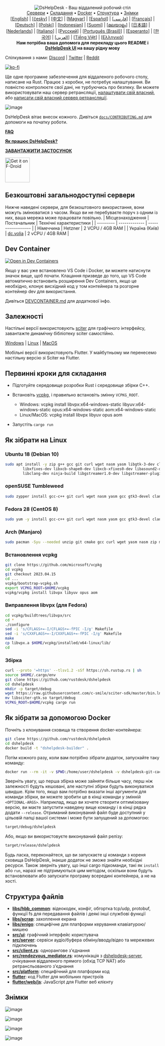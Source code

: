 <p align="center">
  <img src="../res/logo-header.svg" alt="DsHelpDesk - Ваш віддалений робочий стіл"><br>
  <a href="#безкоштовні-загальнодоступні-сервери">Сервери</a> •
  <a href="#первинні-кроки-для-складання">Складання</a> •
  <a href="#як-зібрати-за-допомогою-docker">Docker</a> •
  <a href="#структура-файлів">Структура</a> •
  <a href="#знімки">Знімки</a><br>
  [<a href="../README.md">English</a>] | [<a href="README-CS.md">česky</a>] | [<a href="README-ZH.md">中文</a>] | [<a href="README-HU.md">Magyar</a>] | [<a href="README-ES.md">Español</a>] | [<a href="README-FA.md">فارسی</a>] | [<a href="README-FR.md">Français</a>] | [<a href="README-DE.md">Deutsch</a>] | [<a href="README-PL.md">Polski</a>] | [<a href="README-ID.md">Indonesian</a>] | [<a href="README-FI.md">Suomi</a>] | [<a href="README-ML.md">മലയാളം</a>] | [<a href="README-JP.md">日本語</a>] | [<a href="README-NL.md">Nederlands</a>] | [<a href="README-IT.md">Italiano</a>] | [<a href="README-RU.md">Русский</a>] | [<a href="README-PTBR.md">Português (Brasil)</a>] | [<a href="README-EO.md">Esperanto</a>] | [<a href="README-KR.md">한국어</a>] | [<a href="README-AR.md">العربي</a>] | [<a href="README-VN.md">Tiếng Việt</a>] | [<a href="README-GR.md">Ελληνικά</a>]<br>
  <b>Нам потрібна ваша допомога для перекладу цього README і <a href="https://github.com/rustdesk/dshelpdesk/tree/master/src/dshelpdesk/tree/master/src/lang">DsHelpDesk UI</a> на вашу рідну мову</B>
</p>

Спілкування з нами: [Discord](https://discord.gg/nDceKgxnkV) | [Twitter](https://twitter.com/dshelpdesk) | [Reddit](https://www.reddit.com/r/dshelpdesk)

[![ko-fi](https://ko-fi.com/img/githubbutton_sm.svg)](https://ko-fi.com/I2I04VU09)

Ще одне програмне забезпечення для віддаленого робочого столу, написане на Rust. Працює з коробки, не потребує налаштування. Ви повністю контролюєте свої дані, не турбуючись про безпеку. Ви можете використовувати наш сервер ретрансляції, [налаштувати свій власний](https://dshelpdesk.com/server), або [написати свій власний сервер ретрансляції](https://github.com/rustdesk/dshelpdesk-server-demo).

![image](https://user-images.githubusercontent.com/71636191/171661982-430285f0-2e12-4b1d-9957-4a58e375304d.png)

DsHelpDesk вітає внесок кожного. Дивіться [`docs/CONTRIBUTING.md`](CONTRIBUTING.md) для допомоги на початку роботи.

[**FAQ**](https://github.com/rustdesk/dshelpdesk/wiki/FAQ)

[**Як працює DsHelpDesk?**](https://github.com/rustdesk/dshelpdesk/wiki/How-does-DsHelpDesk-work%3F)

[**ЗАВАНТАЖИТИ ЗАСТОСУНОК**](https://github.com/rustdesk/dshelpdesk/releases)

[<img src="https://fdroid.gitlab.io/artwork/badge/get-it-on.png"
    alt="Get it on F-Droid"
    height="80">](https://f-droid.org/en/packages/com.carriez.flutter_hbb)

## Безкоштовні загальнодоступні сервери

Нижче наведені сервери, для безкоштовного використання, вони можуть змінюватися з часом. Якщо ви не перебуваєте поруч з одним із них, ваша мережа може працювати повільно.
| Місцезнаходження | Постачальник | Технічні характеристики |
| --------- | ------------- | ------------------ |
| Німеччина | Hetzner | 2 VCPU / 4GB RAM |
| Україна (Київ) | [dc.volia](https://dc.volia.com) | 2 vCPU / 4GB RAM |

## Dev Container

[![Open in Dev Containers](https://img.shields.io/static/v1?label=Dev%20Container&message=Open&color=blue&logo=visualstudiocode)](https://vscode.dev/redirect?url=vscode://ms-vscode-remote.remote-containers/cloneInVolume?url=https://github.com/rustdesk/dshelpdesk)

Якщо у вас уже встановлено VS Code і Docker, ви можете натиснути значок вище, щоб почати. Клацання призведе до того, що VS Code автоматично встановить розширення Dev Containers, якщо це необхідно, клонує виcхідний код у том контейнера та розгорне контейнер dev для використання.

Дивіться [DEVCONTAINER.md](docs/DEVCONTAINER.md) для додаткової інфо.

## Залежності

Настільні версії використовують [sciter](https://sciter.com/) для графічного інтерфейсу, завантажте динамічну бібліотеку sciter самостійно.

[Windows](https://raw.githubusercontent.com/c-smile/sciter-sdk/master/bin.win/x64/sciter.dll) |
[Linux](https://raw.githubusercontent.com/c-smile/sciter-sdk/master/bin.lnx/x64/libsciter-gtk.so) |
[MacOS](https://raw.githubusercontent.com/c-smile/sciter-sdk/master/bin.osx/libsciter.dylib)

Мобільні версії використовують Flutter. У майбутньому ми перенесемо настільну версію зі Sciter на Flutter.

## Первинні кроки для складання

- Підготуйте середовище розробки Rust і середовище збірки C++.

- Встановіть [vcpkg](https://github.com/microsoft/vcpkg), і правильно встановіть змінну `VCPKG_ROOT`.

  - Windows: vcpkg install libvpx:x64-windows-static libyuv:x64-windows-static opus:x64-windows-static aom:x64-windows-static
  - Linux/MacOS: vcpkg install libvpx libyuv opus aom

- Запустіть `cargo run`

## Як зібрати на Linux 

### Ubuntu 18 (Debian 10)

```sh
sudo apt install -y zip g++ gcc git curl wget nasm yasm libgtk-3-dev clang libxcb-randr0-dev libxdo-dev \
        libxfixes-dev libxcb-shape0-dev libxcb-xfixes0-dev libasound2-dev libpulse-dev cmake make \
        libclang-dev ninja-build libgstreamer1.0-dev libgstreamer-plugins-base1.0-dev
```

### openSUSE Tumbleweed 

```sh
sudo zypper install gcc-c++ git curl wget nasm yasm gcc gtk3-devel clang libxcb-devel libXfixes-devel cmake alsa-lib-devel gstreamer-devel gstreamer-plugins-base-devel xdotool-devel
```
### Fedora 28 (CentOS 8)

```sh
sudo yum -y install gcc-c++ git curl wget nasm yasm gcc gtk3-devel clang libxcb-devel libxdo-devel libXfixes-devel pulseaudio-libs-devel cmake alsa-lib-devel
```

### Arch (Manjaro)

```sh
sudo pacman -Syu --needed unzip git cmake gcc curl wget yasm nasm zip make pkg-config clang gtk3 xdotool libxcb libxfixes alsa-lib pipewire
```

### Встановлення vcpkg

```sh
git clone https://github.com/microsoft/vcpkg
cd vcpkg
git checkout 2023.04.15
cd ...
vcpkg/bootstrap-vcpkg.sh
export VCPKG_ROOT=$HOME/vcpkg
vcpkg/vcpkg install libvpx libyuv opus aom
```

### Виправлення libvpx (для Fedora)

```sh
cd vcpkg/buildtrees/libvpx/src
cd *
./configure
sed -i 's/CFLAGS+=-I/CFLAGS+=-fPIC -I/g' Makefile
sed -i 's/CXXFLAGS+=-I/CXXFLAGS+=-fPIC -I/g' Makefile
make
cp libvpx.a $HOME/vcpkg/installed/x64-linux/lib/
cd
```

### Збірка

```sh
curl --proto '=https' --tlsv1.2 -sSf https://sh.rustup.rs | sh
source $HOME/.cargo/env
git clone https://github.com/rustdesk/dshelpdesk
cd dshelpdesk
mkdir -p target/debug
wget https://raw.githubusercontent.com/c-smile/sciter-sdk/master/bin.lnx/x64/libsciter-gtk.so
mv libsciter-gtk.so target/debug
VCPKG_ROOT=$HOME/vcpkg cargo run
```

## Як зібрати за допомогою Docker

Почніть з клонування сховища та створення docker-контейнера:

```sh
git clone https://github.com/rustdesk/dshelpdesk
cd dshelpdesk
docker build -t "dshelpdesk-builder" .
```

Потім кожного разу, коли вам потрібно зібрати додаток, запускайте таку команду:

```sh
docker run --rm -it -v $PWD:/home/user/dshelpdesk -v dshelpdesk-git-cache:/home/user/.cargo/git -v dshelpdesk-registry-cache:/home/user/.cargo/registry -e PUID="$(id -u)" -e PGID="$(id -g)" dshelpdesk-builder
```

Зверніть увагу, що перша збірка може зайняти більше часу, перш ніж залежності будуть кешовані, але наступні збірки будуть виконуватися швидше. Крім того, якщо вам потрібно вказати інші аргументи для команди збірки, ви можете зробити це в кінці команди у змінній `<OPTIONAL-ARGS>`. Наприклад, якщо ви хочете створити оптимізовану версію, ви маєте запустити наведену вище команду і в кінці рядка додати `--release`. Отриманий виконуваний файл буде доступний у цільовій папці вашої системи і може бути запущений за допомогою:

```sh
target/debug/dshelpdesk
```

Або, якщо ви використовуєте виконуваний файл релізу:

```sh
target/release/dshelpdesk
```

Будь ласка, переконайтеся, що ви запускаєте ці команди з кореня сховища DsHelpDesk, інакше додаток не зможе знайти необхідні ресурси. Також зверніть увагу, що інші cargo підкоманди, такі як `install` або `run`, наразі не підтримуються цим методом, оскільки вони будуть встановлювати або запускати програму всередині контейнера, а не на хості.

## Структура файлів

- **[libs/hbb_common](https://github.com/rustdesk/dshelpdesk/tree/master/libs/hbb_common)**: відеокодек, конфіг, обгортка tcp/udp, protobuf, функції fs для передавання файлів і деякі інші службові функції
- **[libs/scrap](https://github.com/rustdesk/dshelpdesk/tree/master/libs/scrap)**: захоплення екрана
- **[libs/enigo](https://github.com/rustdesk/dshelpdesk/tree/master/libs/enigo)**: специфічне для платформи керування клавіатурою/мишею
- **[src/ui](https://github.com/rustdesk/dshelpdesk/tree/master/src/ui)**: графічний інтерфейс користувача
- **[src/server](https://github.com/rustdesk/dshelpdesk/tree/master/src/server)**: сервіси аудіо/буфера обміну/вводу/відео та мережевих підключень
- **[src/client.rs](https://github.com/rustdesk/dshelpdesk/tree/master/src/client.rs)**: однорангове з'єднання
- **[src/rendezvous_mediator.rs](https://github.com/rustdesk/dshelpdesk/tree/master/src/rendezvous_mediator.rs)**: комунікація з [dshelpdesk-server](https://github.com/rustdesk/dshelpdesk-server), очікування віддаленого прямого (обхід TCP NAT) або ретрансльованого з'єднання
- **[src/platform](https://github.com/rustdesk/dshelpdesk/tree/master/src/platform)**: специфічний для платформи код
- **[flutter](https://github.com/rustdesk/dshelpdesk/tree/master/flutter)**: код Flutter для мобільних пристроїв 
- **[flutter/web/js](https://github.com/rustdesk/dshelpdesk/tree/master/flutter/web/js)**: JavaScript для Flutter веб клієнту

## Знімки

![image](https://user-images.githubusercontent.com/71636191/113112362-ae4deb80-923b-11eb-957d-ff88daad4f06.png)

![image](https://user-images.githubusercontent.com/71636191/113112619-f705a480-923b-11eb-911d-97e984ef52b6.png)

![image](https://user-images.githubusercontent.com/71636191/113112857-3fbd5d80-923c-11eb-9836-768325faf906.png)

![image](https://user-images.githubusercontent.com/71636191/135385039-38fdbd72-379a-422d-b97f-33df71fb1cec.png)

